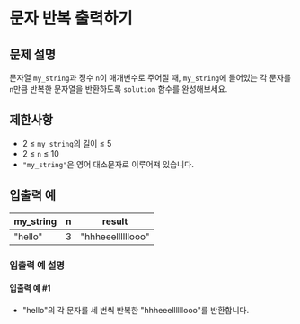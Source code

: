 # 문자 반복 출력하기

## 문제 설명
문자열 `my_string`과 정수 `n`이 매개변수로 주어질 때, `my_string`에 들어있는 각 문자를 `n`만큼 반복한 문자열을 반환하도록 `solution` 함수를 완성해보세요.

## 제한사항
- 2 ≤ `my_string`의 길이 ≤ 5
- 2 ≤ `n` ≤ 10
- `"my_string"`은 영어 대소문자로 이루어져 있습니다.

## 입출력 예
| my_string | n | result           |
|-----------|---|------------------|
| "hello"   | 3 | "hhheeellllllooo"|

### 입출력 예 설명
#### 입출력 예 #1
- "hello"의 각 문자를 세 번씩 반복한 "hhheeellllllooo"를 반환합니다.
